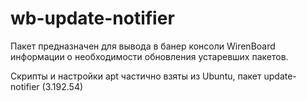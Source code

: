 # wb-update-notifier

Пакет предназначен для вывода в банер консоли WirenBoard информации о необходимости обновления устаревших пакетов.

Скрипты и настройки apt частично взяты из Ubuntu, пакет update-notifier (3.192.54)